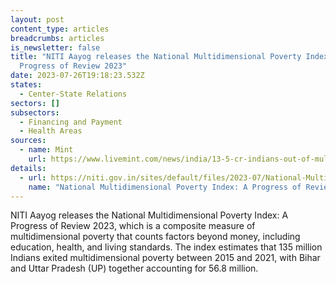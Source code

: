 ```yaml
---
layout: post
content_type: articles
breadcrumbs: articles
is_newsletter: false
title: "NITI Aayog releases the National Multidimensional Poverty Index: A
  Progress of Review 2023"
date: 2023-07-26T19:18:23.532Z
states:
  - Center-State Relations
sectors: []
subsectors:
  - Financing and Payment
  - Health Areas
sources:
  - name: Mint
    url: https://www.livemint.com/news/india/13-5-cr-indians-out-of-multidimensional-poverty-during-fy16-21-niti-aayog-report-11689609517260.html
details:
  - url: https://niti.gov.in/sites/default/files/2023-07/National-Multidimentional-Poverty-Index-2023-Final-17th-July.pdf
    name: "National Multidimensional Poverty Index: A Progress of Review 2023"
---
```

NITI Aayog releases the National Multidimensional Poverty Index: A Progress of Review 2023, which is a composite measure of multidimensional poverty that counts factors beyond money, including education, health, and living standards. The index estimates that 135 million Indians exited multidimensional poverty between 2015 and 2021, with Bihar and Uttar Pradesh (UP) together accounting for 56.8 million.
